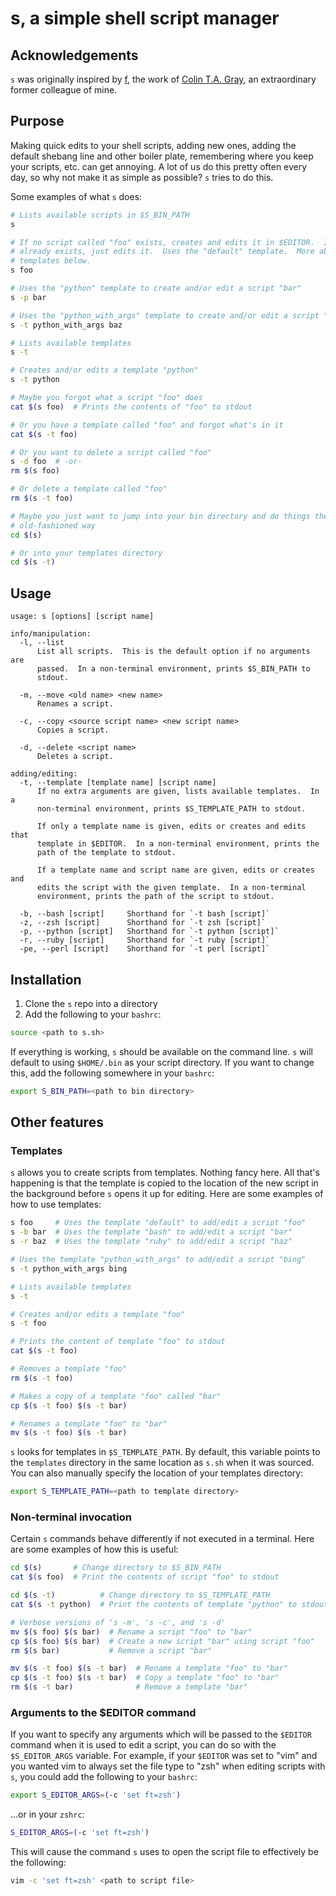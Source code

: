 # s, a simple shell script manager

## Acknowledgements

`s` was originally inspired by [f](https://github.com/colinta/f), the work of
[Colin T.A. Gray](http://colinta.com), an extraordinary former colleague of
mine.

## Purpose

Making quick edits to your shell scripts, adding new ones, adding the default
shebang line and other boiler plate, remembering where you keep your scripts,
etc. can get annoying.  A lot of us do this pretty often every day, so why not
make it as simple as possible?  `s` tries to do this.

Some examples of what `s` does:

```bash
# Lists available scripts in $S_BIN_PATH
s

# If no script called "foo" exists, creates and edits it in $EDITOR.  If "foo"
# already exists, just edits it.  Uses the "default" template.  More about
# templates below.
s foo

# Uses the "python" template to create and/or edit a script "bar"
s -p bar

# Uses the "python_with_args" template to create and/or edit a script "baz"
s -t python_with_args baz

# Lists available templates
s -t

# Creates and/or edits a template "python"
s -t python

# Maybe you forgot what a script "foo" does
cat $(s foo)  # Prints the contents of "foo" to stdout

# Or you have a template called "foo" and forgot what's in it
cat $(s -t foo)

# Or you want to delete a script called "foo"
s -d foo  # -or-
rm $(s foo)

# Or delete a template called "foo"
rm $(s -t foo)

# Maybe you just want to jump into your bin directory and do things the
# old-fashioned way
cd $(s)

# Or into your templates directory
cd $(s -t)
```

## Usage

    usage: s [options] [script name]

    info/manipulation:
      -l, --list
          List all scripts.  This is the default option if no arguments are
          passed.  In a non-terminal environment, prints $S_BIN_PATH to
          stdout.

      -m, --move <old name> <new name>
          Renames a script.

      -c, --copy <source script name> <new script name>
          Copies a script.

      -d, --delete <script name>
          Deletes a script.

    adding/editing:
      -t, --template [template name] [script name]
          If no extra arguments are given, lists available templates.  In a
          non-terminal environment, prints $S_TEMPLATE_PATH to stdout.

          If only a template name is given, edits or creates and edits that
          template in $EDITOR.  In a non-terminal environment, prints the
          path of the template to stdout.

          If a template name and script name are given, edits or creates and
          edits the script with the given template.  In a non-terminal
          environment, prints the path of the script to stdout.

      -b, --bash [script]     Shorthand for `-t bash [script]`
      -z, --zsh [script]      Shorthand for `-t zsh [script]`
      -p, --python [script]   Shorthand for `-t python [script]`
      -r, --ruby [script]     Shorthand for `-t ruby [script]`
      -pe, --perl [script]    Shorthand for `-t perl [script]`

## Installation

1. Clone the `s` repo into a directory
2. Add the following to your `bashrc`:

```bash
source <path to s.sh>
```

If everything is working, `s` should be available on the command line.  `s`
will default to using `$HOME/.bin` as your script directory.  If you want to
change this, add the following somewhere in your `bashrc`:

```bash
export S_BIN_PATH=<path to bin directory>
```

## Other features

### Templates

`s` allows you to create scripts from templates.  Nothing fancy here.  All
that's happening is that the template is copied to the location of the new
script in the background before `s` opens it up for editing.  Here are some
examples of how to use templates:

```bash
s foo     # Uses the template "default" to add/edit a script "foo"
s -b bar  # Uses the template "bash" to add/edit a script "bar"
s -r baz  # Uses the template "ruby" to add/edit a script "baz"

# Uses the template "python_with_args" to add/edit a script "bing"
s -t python_with_args bing

# Lists available templates
s -t

# Creates and/or edits a template "foo"
s -t foo

# Prints the content of template "foo" to stdout
cat $(s -t foo)

# Removes a template "foo"
rm $(s -t foo)

# Makes a copy of a template "foo" called "bar"
cp $(s -t foo) $(s -t bar)

# Renames a template "foo" to "bar"
mv $(s -t foo) $(s -t bar)
```

`s` looks for templates in `$S_TEMPLATE_PATH`.  By default, this variable
points to the `templates` directory in the same location as `s.sh` when it was
sourced.  You can also manually specify the location of your templates
directory:

```bash
export S_TEMPLATE_PATH=<path to template directory>
```

### Non-terminal invocation

Certain `s` commands behave differently if not executed in a terminal.  Here are
some examples of how this is useful:

```bash
cd $(s)       # Change directory to $S_BIN_PATH
cat $(s foo)  # Print the contents of script "foo" to stdout

cd $(s -t)          # Change directory to $S_TEMPLATE_PATH
cat $(s -t python)  # Print the contents of template "python" to stdout

# Verbose versions of 's -m', 's -c', and 's -d'
mv $(s foo) $(s bar)  # Rename a script "foo" to "bar"
cp $(s foo) $(s bar)  # Create a new script "bar" using script "foo"
rm $(s bar)           # Remove a script "bar"

mv $(s -t foo) $(s -t bar)  # Rename a template "foo" to "bar"
cp $(s -t foo) $(s -t bar)  # Copy a template "foo" to "bar"
rm $(s -t bar)              # Remove a template "bar"
```

### Arguments to the $EDITOR command

If you want to specify any arguments which will be passed to the `$EDITOR`
command when it is used to edit a script, you can do so with the
`$S_EDITOR_ARGS` variable.  For example, if your `$EDITOR` was set to "vim" and
you wanted vim to always set the file type to "zsh" when editing scripts with
`s`, you could add the following to your `bashrc`:

```bash
export S_EDITOR_ARGS=(-c 'set ft=zsh')
```

...or in your `zshrc`:

```bash
S_EDITOR_ARGS=(-c 'set ft=zsh')
```

This will cause the command `s` uses to open the script file to effectively be
the following:

```bash
vim -c 'set ft=zsh' <path to script file>
```
